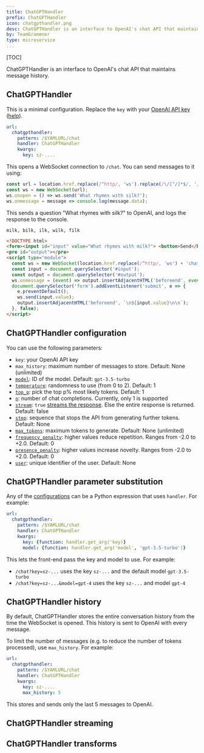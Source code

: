 ```yaml
---
title: ChatGPTHandler
prefix: ChatGPTHandler
icon: chatgpthandler.png
desc: ChatGPTHandler is an interface to OpenAI's chat API that maintains message history
by: TeamGramener
type: microservice
...
```


[TOC]

ChatGPTHandler is an interface to OpenAI's chat API that maintains message history.

## ChatGPTHandler

This is a minimal configuration. Replace the `key` with your [OpenAI API key](https://platform.openai.com/account/api-keys) ([help](https://help.openai.com/en/articles/4936850-where-do-i-find-my-secret-api-key)).

```yaml
url:
  chatgpthandler:
    pattern: /$YAMLURL/chat
    handler: ChatGPTHandler
    kwargs:
      key: sz-....
```

This opens a WebSocket connection to `/chat`. You can send messages to it using:

```js
const url = location.href.replace(/^http/, 'ws').replace(/\/[^/]*$/, '/chat');
const ws = new WebSocket(url);
ws.onopen = () => ws.send('What rhymes with silk?');
ws.onmessage = message => console.log(message.data);
```

This sends a question "What rhymes with silk?" to OpenAI, and logs the response to the console.

```text
milk, bilk, ilk, wilk, filk
```

```html
<!DOCTYPE html>
<form><input id="input" value="What rhymes with milk?"> <button>Send</button></form>
<pre id="output"></pre>
<script type="module">
  const ws = new WebSocket(location.href.replace(/^http/, 'ws') + 'chatgpt?stream');
  const input = document.querySelector('#input');
  const output = document.querySelector('#output');
  ws.onmessage = (event) => output.insertAdjacentHTML('beforeend', event.data || '\n\n');
  document.querySelector('form').addEventListener('submit', e => {
    e.preventDefault();
    ws.send(input.value);
    output.insertAdjacentHTML('beforeend', `\n${input.value}\n\n`);
  }, false);
</script>
```

## ChatGPTHandler configuration

You can use the following parameters:

- `key`: your OpenAI API key
- `max_history`: maximum number of messages to store. Default: None (unlimited)
- [`model`](https://platform.openai.com/docs/api-reference/chat/create#chat/create-model): ID of the model. Default: `gpt-3.5-turbo`
- [`temperature`](https://platform.openai.com/docs/api-reference/chat/create#chat/create-temperature): randomness to use (from 0 to 2). Default: 1
- [`top_p`](https://platform.openai.com/docs/api-reference/chat/create#chat/create-top_p): pick the top p% most likely tokens. Default: 1
- [`n`](https://platform.openai.com/docs/api-reference/chat/create#chat/create-n): number of chat completions. Currently, only 1 is supported
- [`stream`](https://platform.openai.com/docs/api-reference/chat/create#chat/create-stream): `true` [streams the response](#chatgpt-streaming). Else the entire response is returned. Default: false
- [`stop`](https://platform.openai.com/docs/api-reference/chat/create#chat/create-stop): sequence that stops the API from generating further tokens. Default: None
- [`max_tokens`](https://platform.openai.com/docs/api-reference/chat/create#chat/create-max_tokens): maximum tokens to generate. Default: None (unlimited)
- [`frequency_penalty`](https://platform.openai.com/docs/api-reference/chat/create#chat/create-frequency_penalty): higher values reduce repetition. Ranges from -2.0 to +2.0. Default: 0
- [`presence_penalty`](https://platform.openai.com/docs/api-reference/chat/create#chat/create-presence_penalty): higher values increase novelty. Ranges from -2.0 to +2.0. Default: 0
- [`user`](https://platform.openai.com/docs/api-reference/chat/create#chat/create-model): unique identifier of the user. Default: None


## ChatGPTHandler parameter substitution

Any of the [configurations](#chatgpthandler-configuration) can be a Python expression that uses `handler`. For example:

```yaml
url:
  chatgpthandler:
    pattern: /$YAMLURL/chat
    handler: ChatGPTHandler
    kwargs:
      key: {function: handler.get_arg('key)}
      model: {function: handler.get_arg('model', 'gpt-3.5-turbo')}
```

This lets the front-end pass the key and model to use. For example:

- `/chat?key=sz-...` uses the key `sz-...` and the default model `gpt-3.5-turbo`
- `/chat?key=sz-...&model=gpt-4` uses the key `sz-...` and model `gpt-4`


## ChatGPTHandler history

By default, ChatGPTHandler stores the entire conversation history from the time the WebSocket is opened.
This history is sent to OpenAI with every message.

To limit the number of messages (e.g. to reduce the number of tokens processed), use `max_history`. For example:

```yaml
url:
  chatgpthandler:
    pattern: /$YAMLURL/chat
    handler: ChatGPTHandler
    kwargs:
      key: sz-....
      max_history: 5
```

This stores and sends only the last 5 messages to OpenAI.


## ChatGPTHandler streaming



## ChatGPTHandler transforms
